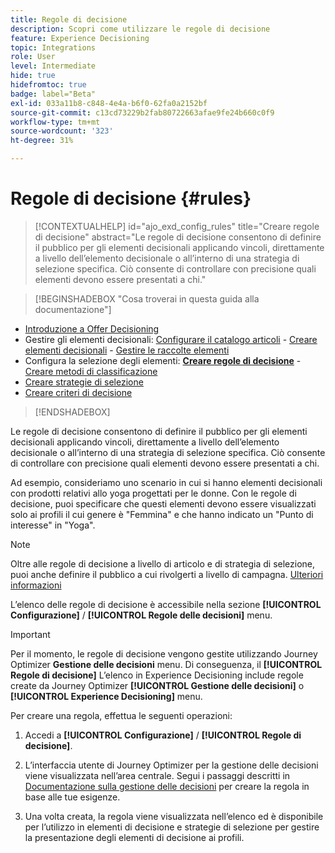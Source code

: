 ```yaml
---
title: Regole di decisione
description: Scopri come utilizzare le regole di decisione
feature: Experience Decisioning
topic: Integrations
role: User
level: Intermediate
hide: true
hidefromtoc: true
badge: label="Beta"
exl-id: 033a11b8-c848-4e4a-b6f0-62fa0a2152bf
source-git-commit: c13cd73229b2fab80722663afae9fe24b660c0f9
workflow-type: tm+mt
source-wordcount: '323'
ht-degree: 31%

---
```


# Regole di decisione {#rules}

>[!CONTEXTUALHELP]
>id="ajo_exd_config_rules"
>title="Creare regole di decisione"
>abstract="Le regole di decisione consentono di definire il pubblico per gli elementi decisionali applicando vincoli, direttamente a livello dell’elemento decisionale o all’interno di una strategia di selezione specifica. Ciò consente di controllare con precisione quali elementi devono essere presentati a chi."

>[!BEGINSHADEBOX &quot;Cosa troverai in questa guida alla documentazione&quot;]

* [Introduzione a Offer Decisioning](gs-experience-decisioning.md)
* Gestire gli elementi decisionali: [Configurare il catalogo articoli](catalogs.md) - [Creare elementi decisionali](items.md) - [Gestire le raccolte elementi](collections.md)
* Configura la selezione degli elementi: **[Creare regole di decisione](rules.md)** - [Creare metodi di classificazione](ranking.md)
* [Creare strategie di selezione](selection-strategies.md)
* [Creare criteri di decisione](create-decision.md)

>[!ENDSHADEBOX]

Le regole di decisione consentono di definire il pubblico per gli elementi decisionali applicando vincoli, direttamente a livello dell’elemento decisionale o all’interno di una strategia di selezione specifica. Ciò consente di controllare con precisione quali elementi devono essere presentati a chi.

Ad esempio, consideriamo uno scenario in cui si hanno elementi decisionali con prodotti relativi allo yoga progettati per le donne. Con le regole di decisione, puoi specificare che questi elementi devono essere visualizzati solo ai profili il cui genere è &quot;Femmina&quot; e che hanno indicato un &quot;Punto di interesse&quot; in &quot;Yoga&quot;.

>[!NOTE]
>
>Oltre alle regole di decisione a livello di articolo e di strategia di selezione, puoi anche definire il pubblico a cui rivolgerti a livello di campagna. [Ulteriori informazioni](../campaigns/create-campaign.md#audience)


L’elenco delle regole di decisione è accessibile nella sezione **[!UICONTROL Configurazione]** / **[!UICONTROL Regole delle decisioni]** menu.

<!--![](assets/decision-rules-list.png)-->

>[!IMPORTANT]
>
>Per il momento, le regole di decisione vengono gestite utilizzando Journey Optimizer **Gestione delle decisioni** menu. Di conseguenza, il **[!UICONTROL Regole di decisione]** L’elenco in Experience Decisioning include regole create da Journey Optimizer **[!UICONTROL Gestione delle decisioni]** o **[!UICONTROL Experience Decisioning]** menu.

Per creare una regola, effettua le seguenti operazioni:

1. Accedi a **[!UICONTROL Configurazione]** / **[!UICONTROL Regole di decisione]**.
1. L’interfaccia utente di Journey Optimizer per la gestione delle decisioni viene visualizzata nell’area centrale. Segui i passaggi descritti in [Documentazione sulla gestione delle decisioni](../offers/offer-library/creating-decision-rules.md) per creare la regola in base alle tue esigenze.

1. Una volta creata, la regola viene visualizzata nell’elenco ed è disponibile per l’utilizzo in elementi di decisione e strategie di selezione per gestire la presentazione degli elementi di decisione ai profili.
